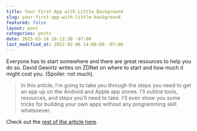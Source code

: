 ```yaml
---
title: Your First App with Little Background
slug: your-first-app-with-little-background
featured: false
layout: post
categories: posts
date: 2015-03-14 16:12:30 -07:00
last_modified_at: 2022-02-06 14:00:00 -07:00
---
```


Everyone has to start somewhere and there are great resources to help you do so. David Gewirtz writes on ZDNet on where to start and how much it might cost you. (Spoiler: not much).

> In this article, I'm going to take you through the steps you need to get an app up on the Android and Apple app stores. I'll outline tools, resources, and steps you'll need to take. I'll even show you some tricks for building your own apps without any programming skill whatsoever.

Check out the [rest of the article here](http://www.zdnet.com/article/how-to-break-into-the-mobile-app-business-for-free-or-cheap-and-no-programming-skill/).


